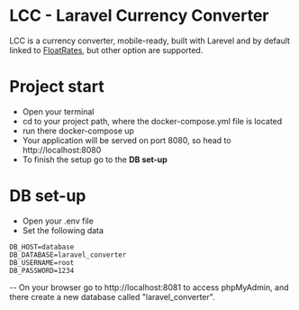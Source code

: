 # LCC - Laravel Currency Converter
LCC is a currency converter, mobile-ready, built with Larevel and by default linked to [FloatRates](http://www.floatrates.com/json-feeds.html), but other option are supported.

# Project start
 - Open your terminal
 - cd to your project path, where the docker-compose.yml file is located
 - run there docker-compose up
 - Your application will be served on port 8080, so head to http://localhost:8080
 - To finish the setup go to the **DB set-up**

# DB set-up
  - Open your .env file
  - Set the following data
  
  ```
DB_HOST=database
DB_DATABASE=laravel_converter
DB_USERNAME=root
DB_PASSWORD=1234
```
  -- On your browser go to http://localhost:8081 to access phpMyAdmin, and there create a new database called "laravel_converter".
